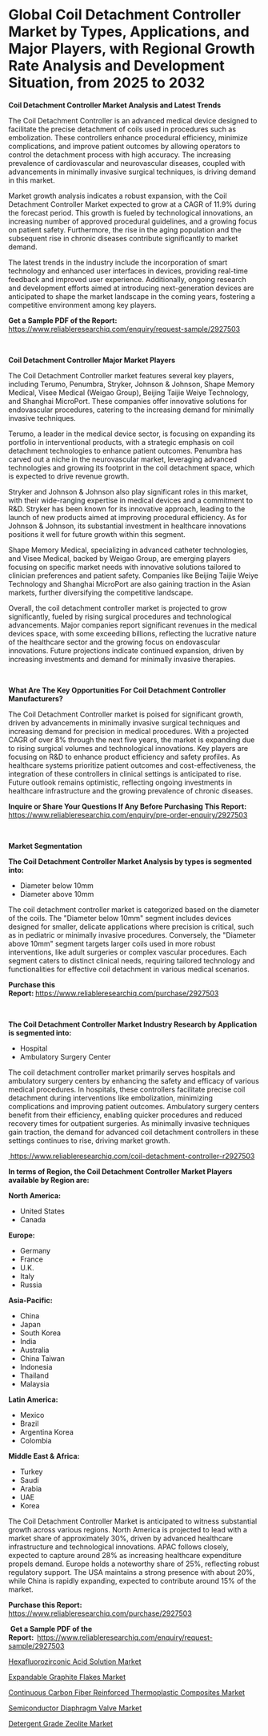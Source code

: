 <p><h1>Global Coil Detachment Controller Market by Types, Applications, and Major Players, with Regional Growth Rate Analysis and Development Situation, from 2025 to 2032</h1></p><p><strong>Coil Detachment Controller Market Analysis and Latest Trends</strong></p>
<p><p>The Coil Detachment Controller is an advanced medical device designed to facilitate the precise detachment of coils used in procedures such as embolization. These controllers enhance procedural efficiency, minimize complications, and improve patient outcomes by allowing operators to control the detachment process with high accuracy. The increasing prevalence of cardiovascular and neurovascular diseases, coupled with advancements in minimally invasive surgical techniques, is driving demand in this market.</p><p>Market growth analysis indicates a robust expansion, with the Coil Detachment Controller Market expected to grow at a CAGR of 11.9% during the forecast period. This growth is fueled by technological innovations, an increasing number of approved procedural guidelines, and a growing focus on patient safety. Furthermore, the rise in the aging population and the subsequent rise in chronic diseases contribute significantly to market demand. </p><p>The latest trends in the industry include the incorporation of smart technology and enhanced user interfaces in devices, providing real-time feedback and improved user experience. Additionally, ongoing research and development efforts aimed at introducing next-generation devices are anticipated to shape the market landscape in the coming years, fostering a competitive environment among key players.</p></p>
<p><strong>Get a Sample PDF of the Report:&nbsp;</strong> <a href="https://www.reliableresearchiq.com/enquiry/request-sample/2927503?utm_campaign=1876&utm_medium=2&utm_source=Github&utm_content=ia&utm_term=12032025&utm_id=coil-detachment-controller">https://www.reliableresearchiq.com/enquiry/request-sample/2927503</a></p>
<p>&nbsp;</p>
<p><strong>Coil Detachment Controller Major Market Players</strong></p>
<p><p>The Coil Detachment Controller market features several key players, including Terumo, Penumbra, Stryker, Johnson & Johnson, Shape Memory Medical, Visee Medical (Weigao Group), Beijing Taijie Weiye Technology, and Shanghai MicroPort. These companies offer innovative solutions for endovascular procedures, catering to the increasing demand for minimally invasive techniques.</p><p>Terumo, a leader in the medical device sector, is focusing on expanding its portfolio in interventional products, with a strategic emphasis on coil detachment technologies to enhance patient outcomes. Penumbra has carved out a niche in the neurovascular market, leveraging advanced technologies and growing its footprint in the coil detachment space, which is expected to drive revenue growth.</p><p>Stryker and Johnson & Johnson also play significant roles in this market, with their wide-ranging expertise in medical devices and a commitment to R&D. Stryker has been known for its innovative approach, leading to the launch of new products aimed at improving procedural efficiency. As for Johnson & Johnson, its substantial investment in healthcare innovations positions it well for future growth within this segment.</p><p>Shape Memory Medical, specializing in advanced catheter technologies, and Visee Medical, backed by Weigao Group, are emerging players focusing on specific market needs with innovative solutions tailored to clinician preferences and patient safety. Companies like Beijing Taijie Weiye Technology and Shanghai MicroPort are also gaining traction in the Asian markets, further diversifying the competitive landscape.</p><p>Overall, the coil detachment controller market is projected to grow significantly, fueled by rising surgical procedures and technological advancements. Major companies report significant revenues in the medical devices space, with some exceeding billions, reflecting the lucrative nature of the healthcare sector and the growing focus on endovascular innovations. Future projections indicate continued expansion, driven by increasing investments and demand for minimally invasive therapies.</p></p>
<p>&nbsp;</p>
<p><strong>What Are The Key Opportunities For Coil Detachment Controller Manufacturers?</strong></p>
<p><p>The Coil Detachment Controller market is poised for significant growth, driven by advancements in minimally invasive surgical techniques and increasing demand for precision in medical procedures. With a projected CAGR of over 8% through the next five years, the market is expanding due to rising surgical volumes and technological innovations. Key players are focusing on R&D to enhance product efficiency and safety profiles. As healthcare systems prioritize patient outcomes and cost-effectiveness, the integration of these controllers in clinical settings is anticipated to rise. Future outlook remains optimistic, reflecting ongoing investments in healthcare infrastructure and the growing prevalence of chronic diseases.</p></p>
<p><strong>Inquire or Share Your Questions If Any Before Purchasing This Report:</strong> <a href="https://www.reliableresearchiq.com/enquiry/pre-order-enquiry/2927503?utm_campaign=1876&utm_medium=2&utm_source=Github&utm_content=ia&utm_term=12032025&utm_id=coil-detachment-controller">https://www.reliableresearchiq.com/enquiry/pre-order-enquiry/2927503</a></p>
<p>&nbsp;</p>
<p><strong>Market Segmentation</strong></p>
<p><strong>The Coil Detachment Controller Market Analysis by types is segmented into:</strong></p>
<p><ul><li>Diameter below 10mm</li><li>Diameter above 10mm</li></ul></p>
<p><p>The coil detachment controller market is categorized based on the diameter of the coils. The "Diameter below 10mm" segment includes devices designed for smaller, delicate applications where precision is critical, such as in pediatric or minimally invasive procedures. Conversely, the "Diameter above 10mm" segment targets larger coils used in more robust interventions, like adult surgeries or complex vascular procedures. Each segment caters to distinct clinical needs, requiring tailored technology and functionalities for effective coil detachment in various medical scenarios.</p></p>
<p><strong>Purchase this Report:&nbsp;</strong><a href="https://www.reliableresearchiq.com/purchase/2927503?utm_campaign=1876&utm_medium=2&utm_source=Github&utm_content=ia&utm_term=12032025&utm_id=coil-detachment-controller">https://www.reliableresearchiq.com/purchase/2927503</a></p>
<p>&nbsp;</p>
<p><strong>The Coil Detachment Controller Market Industry Research by Application is segmented into:</strong></p>
<p><ul><li>Hospital</li><li>Ambulatory Surgery Center</li></ul></p>
<p><p>The coil detachment controller market primarily serves hospitals and ambulatory surgery centers by enhancing the safety and efficacy of various medical procedures. In hospitals, these controllers facilitate precise coil detachment during interventions like embolization, minimizing complications and improving patient outcomes. Ambulatory surgery centers benefit from their efficiency, enabling quicker procedures and reduced recovery times for outpatient surgeries. As minimally invasive techniques gain traction, the demand for advanced coil detachment controllers in these settings continues to rise, driving market growth.</p></p>
<p><a href="https://www.reliableresearchiq.com/coil-detachment-controller-r2927503?utm_campaign=1876&utm_medium=2&utm_source=Github&utm_content=ia&utm_term=12032025&utm_id=coil-detachment-controller">&nbsp;https://www.reliableresearchiq.com/coil-detachment-controller-r2927503</a></p>
<p><strong>In terms of Region, the Coil Detachment Controller Market Players available by Region are:</strong></p>
<p>
    <p> <strong> North America: </strong>
        <ul>
            <li>United States</li>
            <li>Canada</li>
        </ul>
        </p> 
    <p> <strong> Europe: </strong>
        <ul>
            <li>Germany</li>
            <li>France</li>
            <li>U.K.</li>
            <li>Italy</li>
            <li>Russia</li>
        </ul>
        </p> 
    <p> <strong> Asia-Pacific: </strong>
        <ul>
            <li>China</li>
            <li>Japan</li>
            <li>South Korea</li>
            <li>India</li>
            <li>Australia</li>
            <li>China Taiwan</li>
            <li>Indonesia</li>
            <li>Thailand</li>
            <li>Malaysia</li>
        </ul>
        </p> 
    <p> <strong> Latin America: </strong>
        <ul>
            <li>Mexico</li>
            <li>Brazil</li>
            <li>Argentina Korea</li>
            <li>Colombia</li>
        </ul>
        </p> 
    <p> <strong> Middle East & Africa: </strong>
        <ul>
            <li>Turkey</li>
            <li>Saudi</li>
            <li>Arabia</li>
            <li>UAE</li>
            <li>Korea</li>
        </ul>
    </p>
    </p>
<p><p>The Coil Detachment Controller Market is anticipated to witness substantial growth across various regions. North America is projected to lead with a market share of approximately 30%, driven by advanced healthcare infrastructure and technological innovations. APAC follows closely, expected to capture around 28% as increasing healthcare expenditure propels demand. Europe holds a noteworthy share of 25%, reflecting robust regulatory support. The USA maintains a strong presence with about 20%, while China is rapidly expanding, expected to contribute around 15% of the market.</p></p>
<p><strong>Purchase this Report: </strong><a href="https://www.reliableresearchiq.com/purchase/2927503?utm_campaign=1876&utm_medium=2&utm_source=Github&utm_content=ia&utm_term=12032025&utm_id=coil-detachment-controller">https://www.reliableresearchiq.com/purchase/2927503</a></p>
<p>&nbsp;<strong>Get a Sample PDF of the Report:&nbsp;&nbsp;</strong><a href="https://www.reliableresearchiq.com/enquiry/request-sample/2927503?utm_campaign=1876&utm_medium=2&utm_source=Github&utm_content=ia&utm_term=12032025&utm_id=coil-detachment-controller">https://www.reliableresearchiq.com/enquiry/request-sample/2927503</a></p>
<p><strong></strong></p>
<p><p><a href="https://github.com/guyerkanakwu/Market-Research-Report-List-1/blob/main/hexafluorozirconic-acid-solution-market.md?utm_campaign=1876&utm_medium=2&utm_source=Github&utm_content=ia&utm_term=12032025&utm_id=coil-detachment-controller">Hexafluorozirconic Acid Solution Market</a></p><p><a href="https://github.com/tandepinho3p/Market-Research-Report-List-1/blob/main/expandable-graphite-flakes-market.md?utm_campaign=1876&utm_medium=2&utm_source=Github&utm_content=ia&utm_term=12032025&utm_id=coil-detachment-controller">Expandable Graphite Flakes Market</a></p><p><a href="https://github.com/totrisammir/Market-Research-Report-List-1/blob/main/continuous-carbon-fiber-reinforced-thermoplastic-composites-market.md?utm_campaign=1876&utm_medium=2&utm_source=Github&utm_content=ia&utm_term=12032025&utm_id=coil-detachment-controller">Continuous Carbon Fiber Reinforced Thermoplastic Composites Market</a></p><p><a href="https://github.com/bhuraoutenc8/Market-Research-Report-List-1/blob/main/semiconductor-diaphragm-valve-market.md?utm_campaign=1876&utm_medium=2&utm_source=Github&utm_content=ia&utm_term=12032025&utm_id=coil-detachment-controller">Semiconductor Diaphragm Valve Market</a></p><p><a href="https://github.com/syskamazucqa/Market-Research-Report-List-1/blob/main/detergent-grade-zeolite-market.md?utm_campaign=1876&utm_medium=2&utm_source=Github&utm_content=ia&utm_term=12032025&utm_id=coil-detachment-controller">Detergent Grade Zeolite Market</a></p></p>